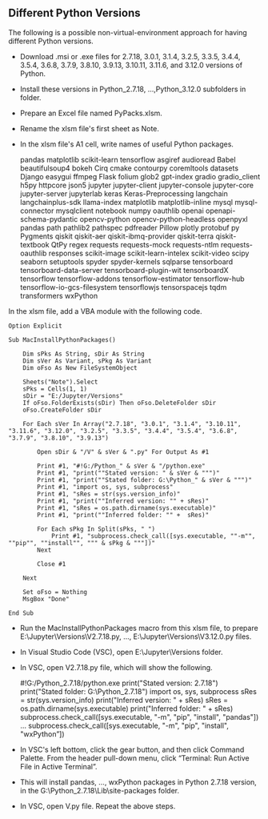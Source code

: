 ## Different Python Versions

The following is a possible non-virtual-environment approach for having different Python versions.

- Download .msi or .exe files for 2.7.18, 3.0.1, 3.1.4, 3.2.5, 3.3.5, 3.4.4, 3.5.4, 3.6.8, 3.7.9, 3.8.10, 3.9.13, 3.10.11, 3.11.6, and 3.12.0 versions of Python.

- Install these versions in Python_2.7.18, …,Python_3.12.0 subfolders in <TopFolder> folder.

- Prepare an Excel file named PyPacks.xlsm.

- Rename the xlsm file's first sheet as Note.

- In the xlsm file's A1 cell, write names of useful Python packages.

  pandas matplotlib scikit-learn tensorflow asgiref audioread Babel beautifulsoup4 bokeh Cirq cmake contourpy coremltools datasets Django easygui ffmpeg Flask folium glob2 gpt-index gradio gradio_client h5py httpcore json5 jupyter jupyter-client jupyter-console jupyter-core jupyter-server jupyterlab keras Keras-Preprocessing langchain langchainplus-sdk llama-index matplotlib matplotlib-inline mysql mysql-connector mysqlclient notebook numpy oauthlib openai openapi-schema-pydantic opencv-python opencv-python-headless openpyxl pandas path pathlib2 pathspec pdfreader Pillow plotly protobuf py Pygments qiskit qiskit-aer qiskit-ibmq-provider qiskit-terra qiskit-textbook QtPy regex requests requests-mock requests-ntlm requests-oauthlib responses scikit-image scikit-learn-intelex scikit-video scipy seaborn setuptools spyder spyder-kernels sqlparse tensorboard tensorboard-data-server tensorboard-plugin-wit tensorboardX tensorflow tensorflow-addons tensorflow-estimator tensorflow-hub tensorflow-io-gcs-filesystem tensorflowjs tensorspacejs tqdm transformers wxPython

In the xlsm file, add a VBA module with the following code.

    Option Explicit

    Sub MacInstallPythonPackages()

        Dim sPks As String, sDir As String
        Dim sVer As Variant, sPkg As Variant
        Dim oFso As New FileSystemObject

        Sheets("Note").Select
        sPks = Cells(1, 1)
        sDir = "E:/Jupyter/Versions"
        If oFso.FolderExists(sDir) Then oFso.DeleteFolder sDir
        oFso.CreateFolder sDir

        For Each sVer In Array("2.7.18", "3.0.1", "3.1.4", "3.10.11", "3.11.6", "3.12.0", "3.2.5", "3.3.5", "3.4.4", "3.5.4", "3.6.8", "3.7.9", "3.8.10", "3.9.13")

            Open sDir & "/V" & sVer & ".py" For Output As #1

            Print #1, "#!G:/Python_" & sVer & "/python.exe"
            Print #1, "print(""Stated version: " & sVer & """)"
            Print #1, "print(""Stated folder: G:\Python_" & sVer & """)"
            Print #1, "import os, sys, subprocess"
            Print #1, "sRes = str(sys.version_info)"
            Print #1, "print(""Inferred version: "" + sRes)"
            Print #1, "sRes = os.path.dirname(sys.executable)"
            Print #1, "print(""Inferred folder: "" +  sRes)"

            For Each sPkg In Split(sPks, " ")
                Print #1, "subprocess.check_call([sys.executable, ""-m"", ""pip"", ""install"", """ & sPkg & """])"
            Next

            Close #1

        Next

        Set oFso = Nothing
        MsgBox "Done"

    End Sub

- Run the MacInstallPythonPackages macro from this xlsm file, to prepare E:\Jupyter\Versions\V2.7.18.py, …, E:\Jupyter\Versions\V3.12.0.py files.

- In Visual Studio Code (VSC), open E:\Jupyter\Versions folder.

- In VSC, open V2.7.18.py file, which will show the following.

  #!G:/Python_2.7.18/python.exe
  print("Stated version: 2.7.18")
  print("Stated folder: G:\Python_2.7.18")
  import os, sys, subprocess
  sRes = str(sys.version_info)
  print("Inferred version: " + sRes)
  sRes = os.path.dirname(sys.executable)
  print("Inferred folder: " + sRes)
  subprocess.check_call([sys.executable, "-m", "pip", "install", "pandas"])
  …
  subprocess.check_call([sys.executable, "-m", "pip", "install", "wxPython”])

- In VSC's left bottom, click the gear button, and then click Command Palette. From the header pull-down menu, click “Terminal: Run Active File in Active Terminal”.

- This will install pandas, …, wxPython packages in Python 2.7.18 version, in the G:\Python_2.7.18\Lib\site-packages folder.

- In VSC, open V<otherPythonVersion>.py file. Repeat the above steps.
